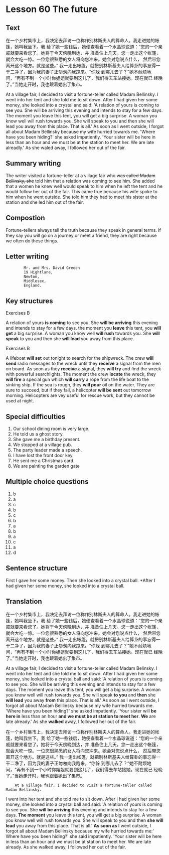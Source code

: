 # Lesson 60 The future

## Text

在一个乡村集市上，我决定去拜访一位称作别林斯夫人的算命人。我走进她的帐篷，她叫我坐下。我
给了她一些钱后，她便查看着一个水晶球说道：“您的一个亲戚就要来看您了。她将于今天傍晚到达，并
准备住上几天。您一走出这个帐篷，就会大吃一惊。一位您很熟悉的女人将向您冲来。她会对您说点什么，
然后带您离开这个地方。就是这些。”
我一走出帐篷，就把别林斯基夫人给算卦的事忘得一干二净了，因为我的妻子正匆匆向我跑来。“你躲
到哪儿去了？”她不耐烦地问，“再有不到一个小时你姐姐就要到这儿了，我们得去车站接她。现在就已
经晚了。”当她走开时，我也跟着她出了集市。

At a village fair, I decided to visit a fortune-teller called Madam Bellinsky.
I went into her tent and she told me to sit down.
After I had given her some money, she looked into a crystal and said:
'A relation of yours is coming to see you.
She will be arriving this evening and intends to stay for a few days.
The moment you leave this tent, you will get a big surprise.
A woman you know well will rush towards you.
She will speak to you and then she will lead you away from this place. That is all.'
As soon as I went outside, I forgot all about Madam Bellinsky because my wife hurried towards me.
'Where have you been hiding?' she asked impatiently.
'Your sister will be here in less than an hour and we must be at the station to meet her.
We are late alreadly.'
As she waled away, I followed her out of the fair.

## Summary writing

The writer visited a fortune-teller at a village fair who ~~was called Madam Bellinsky, she~~ told him that a relation was coming to  see him.
She added that a women he knew well would speak to him when he left the tent and he would follow her out of the fair.
This came true because his wife spoke to him when he went outside.
She told him they had to meet his sister at the station and she led him out of the fair.

## Compostion

Fortune-tellers always tell the truth because they speak in general terms.
If they say you will go on a journey or meet a friend, they are right because we often do these things.

## Letter writing

            Mr. and Mrs. David Greeen
            19 Hightlane,
            Newton,
            Middlesex,
            England.

## Key structures

Exercises B

A relation of yours **is coming** to see you. She **will be arriving** this evening and intends to stay for a few days. the moment you **leave** this tent, you **will get** a big surprise. A woman you know well **will rush** towards you. She **will speak** to you and then she **will lead** you away from this place.

Exercises B

A lifeboat **will set** out tonight to search for the shipwreck. The crew **will send** radio messages to the wreck until they **receive** a signal from the men on board. As soon as they **receive** a signal, they **will try** and find the wreck with powerful searchlights. The moment the crew **locate** the wreck, they **will fire** a special gun which **will carry** a rope from the life boat to the sinking ship. If the sea is rough, they **will pour** oil on the water. They are sure to succeed, but if they fail, a helicopter **will be sent** out tomorrow morning. Helicopters are vey useful for rescue work, but they cannot be used at night.

## Special difficulties

1. Our school dining room is very large.
2. He told us a ghost story.
3. She gave me a birthday present.
4. We stopped at a village pub.
5. The party leader made a speech.
6. I have lost the front door key.
7. He sent me a Christmas card.
8. We are painting  the garden gate

## Multiple choice questions

1. b
2. a
3. c
4. b
5. c
6. b
7. a
8. b
9. a
10. c
11. a
12. d

## Sentence structure

First I gave her some money.  Then she looked into a crystal ball.
*After I had given her some money, she looked into a crystal ball.

## Translation

在一个乡村集市上，我决定去拜访一位称作别林斯夫人的算命人。我走进她的帐篷，她叫我坐下。我
给了她一些钱后，她便查看着一个水晶球说道：“您的一个亲戚就要来看您了。她将于今天傍晚到达，并
准备住上几天。您一走出这个帐篷，就会大吃一惊。一位您很熟悉的女人将向您冲来。她会对您说点什么，
然后带您离开这个地方。就是这些。”
我一走出帐篷，就把别林斯基夫人给算卦的事忘得一干二净了，因为我的妻子正匆匆向我跑来。“你躲
到哪儿去了？”她不耐烦地问，“再有不到一个小时你姐姐就要到这儿了，我们得去车站接她。现在就已
经晚了。”当她走开时，我也跟着她出了集市。

At a village fair, I decided to visit a fortune-teller called Madam Belinsky.
I went into her tent and she told me to sit down.
After I had given her some money, she looked into a crystal ball and said:
'A relation of yours is coming to see you.
She will be arriving this evening and intends to stay for a few days.
The moment you leave this tent, you will get a big surprise.
A woman you know well will rush towards you.
She will speak **to you** and **then** she **will lead** you away **from** this place. That is all.'
As soon as I went outside, I forgot all about Madam Belllinsky because my wife hurried towards me.
'Where have you been hiding?' she asked impatiently.
'Your sister will **be here in** less than an hour **and we must be at station to meet her**.
**We** are late already.'  As she **walked** away, I  followed her out of the fair.

在一个乡村集市上，我决定去拜访一位称作别林斯夫人的算命人。我走进她的帐篷，她叫我坐下。我
给了她一些钱后，她便查看着一个水晶球说道：“您的一个亲戚就要来看您了。她将于今天傍晚到达，并
准备住上几天。您一走出这个帐篷，就会大吃一惊。一位您很熟悉的女人将向您冲来。她会对您说点什么，
然后带您离开这个地方。就是这些。”
我一走出帐篷，就把别林斯基夫人给算卦的事忘得一干二净了，因为我的妻子正匆匆向我跑来。“你躲
到哪儿去了？”她不耐烦地问，“再有不到一个小时你姐姐就要到这儿了，我们得去车站接她。现在就已
经晚了。”当她走开时，我也跟着她出了集市。

        At a village fair, I decided to visit a fortune-teller called Madam Bellinsky.
I went into her tent and she told me to sit down.
After I had given her some money, she looked into a crystal ball and said:
'A relation of yours is coming to see you.
She **will be arriving** this evening and intends to stay for a few days.
**The moment** you leave this tent, you will get a big surprise.
A woman you know well will rush towards you.
She will speak to you and then **she will lead** you away from this place. That is all.'
        **As soon as** I went outside, I forgot all about  Madam Bellinsky because my wife hurried towards me:'
Where have you been hiding?' she said impatiently.
'Your sister will be here in less than an hour and we must be at station to meet her.
We are late already. As she walked away, I followed her out of the fair.